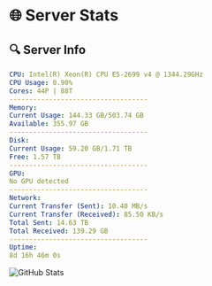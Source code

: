 # 🌐 Server Stats
## 🔍 Server Info
```yaml
CPU: Intel(R) Xeon(R) CPU E5-2699 v4 @ 1344.29GHz
CPU Usage: 0.90%
Cores: 44P | 88T
-----------------------------------
Memory:
Current Usage: 144.33 GB/503.74 GB
Available: 355.97 GB
-----------------------------------
Disk:
Current Usage: 59.20 GB/1.71 TB
Free: 1.57 TB
-----------------------------------
GPU:
No GPU detected
-----------------------------------
Network:
Current Transfer (Sent): 10.40 MB/s
Current Transfer (Received): 85.50 KB/s
Total Sent: 14.63 TB
Total Received: 139.29 GB
-----------------------------------
Uptime:
8d 16h 46m 0s
```
![GitHub Stats](https://img.shields.io/badge/Updated-2025-03-16_14:08:49-blue)
